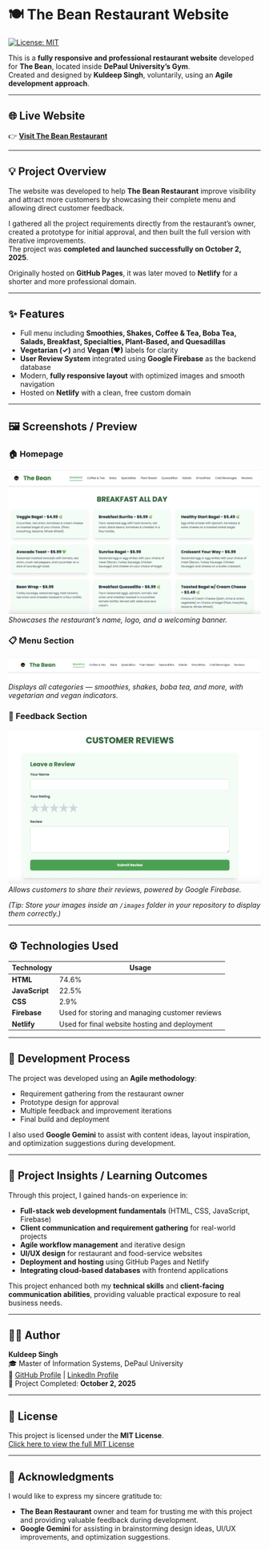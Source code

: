 # 🍽️ The Bean Restaurant Website

[![License: MIT](https://img.shields.io/badge/License-MIT-yellow.svg)](LICENSE.md)

This is a **fully responsive and professional restaurant website** developed for **The Bean**, located inside **DePaul University’s Gym**.  
Created and designed by **Kuldeep Singh**, voluntarily, using an **Agile development approach**.  

---

## 🌐 Live Website
👉 [**Visit The Bean Restaurant**](https://thebeancafe.netlify.app/)

---

## 💡 Project Overview
The website was developed to help **The Bean Restaurant** improve visibility and attract more customers by showcasing their complete menu and allowing direct customer feedback.  

I gathered all the project requirements directly from the restaurant’s owner, created a prototype for initial approval, and then built the full version with iterative improvements.  
The project was **completed and launched successfully on October 2, 2025**.  

Originally hosted on **GitHub Pages**, it was later moved to **Netlify** for a shorter and more professional domain.  

---

## ✨ Features
- Full menu including **Smoothies, Shakes, Coffee & Tea, Boba Tea, Salads, Breakfast, Specialties, Plant-Based, and Quesadillas**  
- **Vegetarian (✓)** and **Vegan (♥)** labels for clarity  
- **User Review System** integrated using **Google Firebase** as the backend database  
- Modern, **fully responsive layout** with optimized images and smooth navigation  
- Hosted on **Netlify** with a clean, free custom domain  

---

## 🖼️ Screenshots / Preview

### 🏠 Homepage
![Homepage Preview](images/homepage.png)  
*Showcases the restaurant’s name, logo, and a welcoming banner.*

### 📋 Menu Section
![Menu Preview](images/menu.png)  
*Displays all categories — smoothies, shakes, boba tea, and more, with vegetarian and vegan indicators.*

### 💬 Feedback Section
![Feedback Preview](images/review.png)  
*Allows customers to share their reviews, powered by Google Firebase.*

*(Tip: Store your images inside an `/images` folder in your repository to display them correctly.)*

---

## ⚙️ Technologies Used
| Technology | Usage |
|-------------|--------|
| **HTML** | 74.6% |
| **JavaScript** | 22.5% |
| **CSS** | 2.9% |
| **Firebase** | Used for storing and managing customer reviews |
| **Netlify** | Used for final website hosting and deployment |

---

## 🧠 Development Process
The project was developed using an **Agile methodology**:  
- Requirement gathering from the restaurant owner  
- Prototype design for approval  
- Multiple feedback and improvement iterations  
- Final build and deployment  

I also used **Google Gemini** to assist with content ideas, layout inspiration, and optimization suggestions during development.  

---

## 🎯 Project Insights / Learning Outcomes
Through this project, I gained hands-on experience in:  
- **Full-stack web development fundamentals** (HTML, CSS, JavaScript, Firebase)  
- **Client communication and requirement gathering** for real-world projects  
- **Agile workflow management** and iterative design  
- **UI/UX design** for restaurant and food-service websites  
- **Deployment and hosting** using GitHub Pages and Netlify  
- **Integrating cloud-based databases** with frontend applications  

This project enhanced both my **technical skills** and **client-facing communication abilities**, providing valuable practical exposure to real business needs.

---

## 👨‍💻 Author
**Kuldeep Singh**  
🎓 Master of Information Systems, DePaul University  
🔗 [GitHub Profile](https://github.com/kuldeepsingh343) | [LinkedIn Profile](https://www.linkedin.com/in/kuldeepsingh343/)  
📅 Project Completed: **October 2, 2025**

---

## 📜 License
This project is licensed under the **MIT License**.  
[Click here to view the full MIT License](./LICENSE.md)  

---

## 💖 Acknowledgments
I would like to express my sincere gratitude to:  
- **The Bean Restaurant** owner and team for trusting me with this project and providing valuable feedback during development.  
- **Google Gemini** for assisting in brainstorming design ideas, UI/UX improvements, and optimization suggestions.
